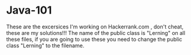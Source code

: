 # Java-101

These are the excersices I'm working on Hackerrank.com , don't cheat, these are my solutions!!!   The name of the public class is "Lerning" on all these files, if you are going to use these you need to change the public class "Lerning"  to the filename. 
